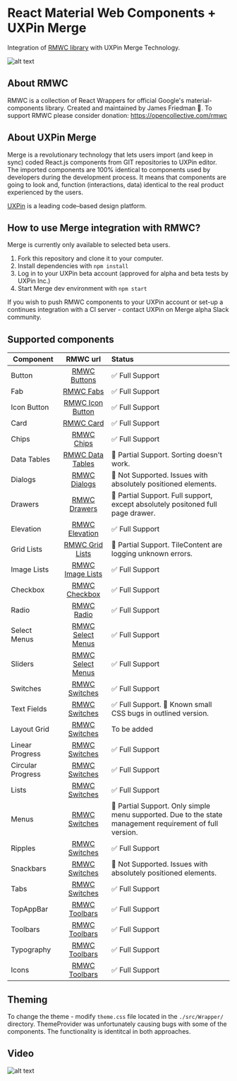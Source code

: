# React Material Web Components + UXPin Merge
Integration of [RMWC library](https://jamesmfriedman.github.io/rmwc/) with UXPin Merge Technology.

![alt text](https://github.com/uxpin-merge/rmwc-merge/blob/master/img/header.png "RMWC in UXPin")

## About RMWC

RMWC is a collection of React Wrappers for official Google's material-components library. Created and maintained by James Friedman 🙌. 
To support RMWC please consider donation: https://opencollective.com/rmwc

## About UXPin Merge

Merge is a revolutionary technology that lets users import (and keep in sync) coded React.js components from GIT repositories to UXPin editor. 
The imported components are 100% identical to components used by developers during the development process. 
It means that components are going to look and, function (interactions, data) identical to the real product experienced by the users. 

[UXPin](http://uxpin.com) is a leading code–based design platform.

## How to use Merge integration with RMWC?

Merge is currently only available to selected beta users.

1. Fork this repository and clone it to your computer.
2. Install dependencies with `npm install`
3. Log in to your UXPin beta account (approved for alpha and beta tests by UXPin Inc.)
4. Start Merge dev environment with `npm start`

If you wish to push RMWC components to your UXPin account or set-up a continues integration with a CI server - contact UXPin on Merge alpha Slack community.

## Supported components

| Component     | RMWC url      | Status|
| ------------- |:-------------:| :-----|
| Button        | [RMWC Buttons](https://jamesmfriedman.github.io/rmwc/buttons) | ✅ Full Support |
| Fab      | [RMWC Fabs](https://jamesmfriedman.github.io/rmwc/fabs)      | ✅ Full Support |
| Icon Button | [RMWC Icon Button](https://jamesmfriedman.github.io/rmwc/icon-buttons)     | ✅ Full Support |
| Card | [RMWC Card](https://jamesmfriedman.github.io/rmwc/cards)     | ✅ Full Support |
| Chips | [RMWC Chips](https://jamesmfriedman.github.io/rmwc/chips) | ✅ Full Support |
| Data Tables | [RMWC Data Tables](https://jamesmfriedman.github.io/rmwc/data-tables) | 🔶 Partial Support. Sorting doesn't work.|
| Dialogs | [RMWC Dialogs](https://jamesmfriedman.github.io/rmwc/dialogs) | 🔻 Not Supported. Issues with absolutely positioned elements. |
| Drawers | [RMWC Drawers](https://jamesmfriedman.github.io/rmwc/drawers) | 🔶 Partial Support. Full support, except absolutely positoned full page drawer. |
| Elevation | [RMWC Elevation](https://jamesmfriedman.github.io/rmwc/elevation) | ✅ Full Support |
| Grid Lists | [RMWC Grid Lists](https://jamesmfriedman.github.io/rmwc/grid-lists) | 🔶 Partial Support. TileContent are logging unknown errors. |
| Image Lists | [RMWC Image Lists](https://jamesmfriedman.github.io/rmwc/image-lists) | ✅ Full Support |
| Checkbox | [RMWC Checkbox](https://jamesmfriedman.github.io/rmwc/checkboxes) | ✅ Full Support |
| Radio | [RMWC Radio](https://jamesmfriedman.github.io/rmwc/radio-buttons) | ✅ Full Support |
| Select Menus | [RMWC Select Menus](https://jamesmfriedman.github.io/rmwc/select-menus) | ✅ Full Support |
| Sliders | [RMWC Select Menus](https://jamesmfriedman.github.io/rmwc/sliders) | ✅ Full Support |
| Switches | [RMWC Switches](https://jamesmfriedman.github.io/rmwc/switches) | ✅ Full Support |
| Text Fields | [RMWC Switches](https://jamesmfriedman.github.io/rmwc/switches) | ✅ Full Support. 🐜 Known small CSS bugs in outlined version. |
| Layout Grid | [RMWC Switches](https://jamesmfriedman.github.io/rmwc/layout-grid) | To be added |
| Linear Progress | [RMWC Switches](https://jamesmfriedman.github.io/rmwc/progress) | ✅ Full Support |
| Circular Progress | [RMWC Switches](https://jamesmfriedman.github.io/rmwc/progress) | ✅ Full Support |
| Lists | [RMWC Switches](https://jamesmfriedman.github.io/rmwc/lists) | ✅ Full Support |
| Menus | [RMWC Switches](https://jamesmfriedman.github.io/rmwc/menus) | 🔶 Partial Support. Only simple menu supported. Due to the state management requirement of full version. |
| Ripples | [RMWC Switches](https://jamesmfriedman.github.io/rmwc/menus) | ✅ Full Support |
| Snackbars | [RMWC Switches](https://jamesmfriedman.github.io/rmwc/snackbards) | 🔻 Not Supported. Issues with absolutely positioned elements.|
| Tabs | [RMWC Switches](https://jamesmfriedman.github.io/rmwc/snackbards) | ✅ Full Support |
| TopAppBar | [RMWC Toolbars](https://jamesmfriedman.github.io/rmwc/top-app-bar) | ✅ Full Support |
| Toolbars | [RMWC Toolbars](https://jamesmfriedman.github.io/rmwc/toolbars) | ✅ Full Support |
| Typography | [RMWC Toolbars](https://jamesmfriedman.github.io/rmwc/typography) | ✅ Full Support |
| Icons | [RMWC Toolbars](https://jamesmfriedman.github.io/rmwc/icons) | ✅ Full Support |

## Theming

To change the theme - modify `theme.css` file located in the `./src/Wrapper/` directory. ThemeProvider was unfortunately causing bugs with some of the components. The functionality is identitcal in both approaches.

## Video


![alt text](https://github.com/uxpin-merge/rmwc-merge/blob/master/img/rmwc.gif "RMWC in UXPin")


